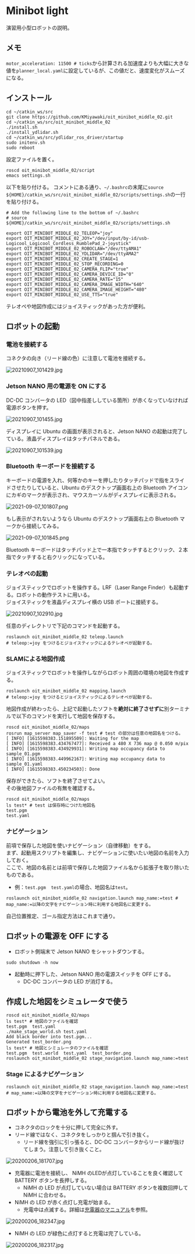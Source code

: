# Minibot light

演習用小型ロボットの説明。

## メモ

`motor_acceleration: 11500 # ticks`から計算される加速度よりも大幅に大きな値を`planner_local.yaml`に設定しているが、この値だと、速度変化がスムーズになる。

## インストール

```shell
cd ~/catkin_ws/src
git clone https://github.com/KMiyawaki/oit_minibot_middle_02.git
cd ~/catkin_ws/src/oit_minibot_middle_02
./install.sh
./install_ydlidar.sh
cd ~/catkin_ws/src/ydlidar_ros_driver/startup
sudo initenv.sh
sudo reboot
```

設定ファイルを置く。

```shell
roscd oit_minibot_middle_02/script
emacs settings.sh
```

以下を貼り付ける。
コメントにある通り、`~/.bashrc`の末尾に`source ${HOME}/catkin_ws/src/oit_minibot_middle_02/scripts/settings.sh`の一行を貼り付ける。

```shell
# Add the following line to the bottom of ~/.bashrc
# source ${HOME}/catkin_ws/src/oit_minibot_middle_02/scripts/settings.sh

export OIT_MINIBOT_MIDDLE_02_TELEOP="joy"
export OIT_MINIBOT_MIDDLE_02_JOY="/dev/input/by-id/usb-Logicool_Logicool_Cordless_RumblePad_2-joystick"
export OIT_MINIBOT_MIDDLE_02_ROBOCLAW="/dev/ttyAMA1"
export OIT_MINIBOT_MIDDLE_02_YDLIDAR="/dev/ttyAMA2"
export OIT_MINIBOT_MIDDLE_02_CREATE_STAGE=1
export OIT_MINIBOT_MIDDLE_02_STOP_RECORDING=0
export OIT_MINIBOT_MIDDLE_02_CAMERA_FLIP="true"
export OIT_MINIBOT_MIDDLE_02_CAMERA_DEVICE_ID="0"
export OIT_MINIBOT_MIDDLE_02_CAMERA_RATE="15"
export OIT_MINIBOT_MIDDLE_02_CAMERA_IMAGE_WIDTH="640"
export OIT_MINIBOT_MIDDLE_02_CAMERA_IMAGE_HEIGHT="480"
export OIT_MINIBOT_MIDDLE_02_USE_TTS="true"
```

テレオペや地図作成にはジョイスティックがあった方が便利。

## ロボットの起動

### 電池を接続する

コネクタの向き（リード線の色）に注意して電池を接続する。

![20210907_101429.jpg](./images/20210907_101429.jpg)

### Jetson NANO 用の電源を ON にする

DC-DC コンバータの LED（図中指差ししている箇所）が赤くなっていなければ電源ボタンを押す。

![20210907_101455.jpg](./images/20210907_101455.jpg)

ディスプレイに Ubuntu の画面が表示されると、Jetson NANO の起動は完了している。液晶ディスプレイはタッチパネルである。

![20210907_101539.jpg](./images/20210907_101539.jpg)

### Bluetooth キーボードを接続する

キーボードの電源を入れ、何等かのキーを押したりタッチパッドで指をスライドさせたりしていると、Ubuntu のデスクトップ画面右上の Bluetooth アイコンにカギのマークが表示され、マウスカーソルがディスプレイに表示される。

![2021-09-07_101807.png](./images/2021-09-07_101807.png)

もし表示がされないようなら Ubuntu のデスクトップ画面右上の Bluetooth マークから接続してみる。

![2021-09-07_101845.png](./images/2021-09-07_101845.png)

Bluetooth キーボードはタッチパッド上で一本指でタッチするとクリック、２本指でタッチすると右クリックになっている。

### テレオペの起動

ジョイスティックでロボットを操作する。LRF（Laser Range Finder）も起動する。ロボットの動作テストに用いる。  
ジョイスティックを液晶ディスプレイ横の USB ポートに接続する。

![20210907_102910.jpg](./images/20210907_102910.jpg)

任意のディレクトリで下記のコマンドを起動する。

```shell
roslaunch oit_minibot_middle_02 teleop.launch
# teleop:=joy をつけるとジョイスティックによるテレオペが起動する。
```

### SLAMによる地図作成

ジョイスティックでロボットを操作しながらロボット周囲の環境の地図を作成する。

```shell
roslaunch oit_minibot_middle_02 mapping.launch
# teleop:=joy をつけるとジョイスティックによるテレオペが起動する。
```

地図作成が終わったら、上記で起動したソフトを**絶対に終了させずに**別ターミナルで以下のコマンドを実行して地図を保存する。

```shell
roscd oit_minibot_middle_02/maps
rosrun map_server map_saver -f test # test の部分は任意の地図名をつける。
[ INFO] [1615598383.151895509]: Waiting for the map
[ INFO] [1615598383.434767477]: Received a 480 X 736 map @ 0.050 m/pix
[ INFO] [1615598383.434929931]: Writing map occupancy data to sample_01.pgm
[ INFO] [1615598383.449962167]: Writing map occupancy data to sample_01.yaml
[ INFO] [1615598383.450234503]: Done
```

保存ができたら、ソフトを終了させてよい。  
その後地図ファイルの有無を確認する。

```shell
roscd oit_minibot_middle_02/maps
ls test* # test は保存時につけた地図名
test.pgm
test.yaml
```

### ナビゲーション

前項で保存した地図を使いナビゲーション（自律移動）をする。  
まず、起動用スクリプトを編集し、ナビゲーションに使いたい地図の名前を入力しておく。  
ここで、地図の名前とは前項で保存した地図ファイル名から拡張子を取り除いたものである。

- 例：`test.pgm  test.yaml`の場合、地図名は`test`。

```shell
roslaunch oit_minibot_middle_02 navigation.launch map_name:=test # map_name:=以降の文字をナビゲーション時に利用する地図名に変更する。
```

自己位置推定、ゴール指定方法はこれまで通り。

## ロボットの電源を OFF にする

- ロボット側端末で Jetson NANO をシャットダウンする。

```shell
sudo shutdown -h now
```

- 起動時に押下した、Jetson NANO 用の電源スイッチを OFF にする。
  - DC-DC コンバータの LED が消灯する。

## 作成した地図をシミュレータで使う

```shell
roscd oit_minibot_middle_02/maps
ls test* # 地図のファイルを確認
test.pgm  test.yaml
./make_stage_world.sh test.yaml
Add black border into test.pgm... 
Generated test_border.png
ls test* # 地図とシミュレータのファイルを確認
test.pgm  test.world  test.yaml  test_border.png
roslaunch oit_minibot_middle_02 stage_navigation.launch map_name:=test
```

### Stage によるナビゲーション

```shell
roslaunch oit_minibot_middle_02 stage_navigation.launch map_name:=test # map_name:=以降の文字をナビゲーション時に利用する地図名に変更する。
```

## ロボットから電池を外して充電する

- コネクタのロックを十分に押して完全に外す。
- リード線ではなく、コネクタをしっかりと掴んで引き抜く。
  - リード線を強引に引っ張ると、DC-DC コンバータからリード線が抜けてしまう。注意して引き抜くこと。

![20200206_181707.jpg](./images/20200206_181707.jpg)

- 充電器に電池を接続し、 NiMH のLEDが点灯していることを良く確認して BATTERY ボタンを長押しする。
  - NiMH の LED が点灯していない場合は BATTERY ボタンを複数回押して NiMH に合わせる。
- NiMH の LED が赤く点灯し充電が始まる。
  - 充電中は点滅する。詳細は[充電器のマニュアル](https://hitecrcd.co.jp/download/x1nano-jpn/)を参照。

![20200206_182347.jpg](./images/20200206_182347.jpg)

- NiMH の LED が緑色に点灯すると充電は完了している。

![20200206_182317.jpg](./images/20200206_182317.jpg)
